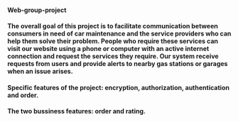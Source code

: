 #### Web-group-project
#### The overall goal of this project is to facilitate communication between consumers in need of  car maintenance and the service providers who can help them solve their problem. People who require these services can visit our website using a phone or computer with an active internet connection and request the services they require. Our system receive requests from users and provide alerts to nearby gas stations or garages when an issue arises.
#### Specific features of the project: encryption, authorization, authentication and order. 
#### The two bussiness features: order and rating. 